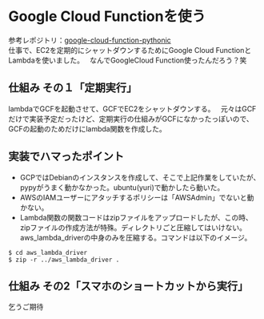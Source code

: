 # Google Cloud Functionを使う  
参考レポジトリ：[google-cloud-function-pythonic](https://github.com/GINK03/google-cloud-function-pythonic)  
仕事で、EC2を定期的にシャットダウンするためにGoogle Cloud FunctionとLambdaを使いました。  
なんでGoogleCloud Function使ったんだろう？笑  

## 仕組み その１「定期実行」  
lambdaでGCFを起動させて、GCFでEC2をシャットダウンする。  
元々はGCFだけで実装予定だったけど、定期実行の仕組みがGCFになかったっぽいので、GCFの起動のためだけにlambda関数を作成した。  

## 実装でハマったポイント  
- GCPではDebianのインスタンスを作成して、そこで上記作業をしていたが、pypyがうまく動かなかった。ubuntu(yuri)で動かしたら動いた。  
- AWSのIAMユーザーにアタッチするポリシーは「AWSAdmin」でないと動かない。  
- Lambda関数の関数コードはzipファイルをアップロードしたが、この時、zipファイルの作成方法が特殊。ディレクトリごと圧縮してはいけない。aws_lambda_driverの中身のみを圧縮する。コマンドは以下のイメージ。  
```
$ cd aws_lambda_driver
$ zip -r ../aws_lambda_driver .
```

## 仕組み その2「スマホのショートカットから実行」  
乞うご期待  
